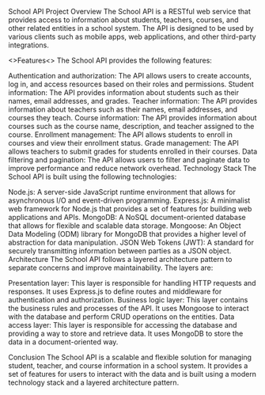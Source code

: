 School API Project
Overview
The School API is a RESTful web service that provides access to information about students, teachers, courses, and other related entities in a school system. The API is designed to be used by various clients such as mobile apps, web applications, and other third-party integrations.

<>Features<>
The School API provides the following features:

Authentication and authorization: The API allows users to create accounts, log in, and access resources based on their roles and permissions.
Student information: The API provides information about students such as their names, email addresses, and grades.
Teacher information: The API provides information about teachers such as their names, email addresses, and courses they teach.
Course information: The API provides information about courses such as the course name, description, and teacher assigned to the course.
Enrollment management: The API allows students to enroll in courses and view their enrollment status.
Grade management: The API allows teachers to submit grades for students enrolled in their courses.
Data filtering and pagination: The API allows users to filter and paginate data to improve performance and reduce network overhead.
Technology Stack
The School API is built using the following technologies:

Node.js: A server-side JavaScript runtime environment that allows for asynchronous I/O and event-driven programming.
Express.js: A minimalist web framework for Node.js that provides a set of features for building web applications and APIs.
MongoDB: A NoSQL document-oriented database that allows for flexible and scalable data storage.
Mongoose: An Object Data Modeling (ODM) library for MongoDB that provides a higher level of abstraction for data manipulation.
JSON Web Tokens (JWT): A standard for securely transmitting information between parties as a JSON object.
Architecture
The School API follows a layered architecture pattern to separate concerns and improve maintainability. The layers are:

Presentation layer: This layer is responsible for handling HTTP requests and responses. It uses Express.js to define routes and middleware for authentication and authorization.
Business logic layer: This layer contains the business rules and processes of the API. It uses Mongoose to interact with the database and perform CRUD operations on the entities.
Data access layer: This layer is responsible for accessing the database and providing a way to store and retrieve data. It uses MongoDB to store the data in a document-oriented way.

Conclusion
The School API is a scalable and flexible solution for managing student, teacher, and course information in a school system. It provides a set of features for users to interact with the data and is built using a modern technology stack and a layered architecture pattern.
